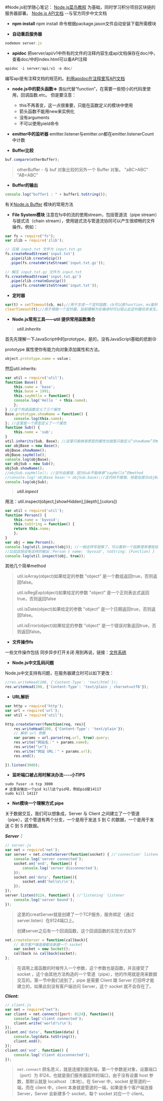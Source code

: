 #Node.js初学随心笔记：
[Node.js菜鸟教程](http://www.runoob.com/nodejs/nodejs-buffer.html) 为基础，同时学习积分项目区块链的服务器部署。
[Node.js API文档](http://nodejs.cn/) --与官方同步中文文档

- **npm install**
   npm install 命令根据package.jason文件自动安装下载所需模块

- **自动重启服务器**
``` javascript
nodemon server.js
```

- **apidoc**
  把server/api/v1中所有的文件的注释内容生成api文档保存在doc/中，查看doc/中的index.html可以看API注释
``` javascript
apidoc -i server/api/v1 -o doc/
```
编写api是有注释文档的规范的。[利用apidoc在注释里写API文档](http://www.jianshu.com/p/a799c23234b8) 

- **node.js中的箭头函数=>**
  类似代替“function”，在需要一些短小的代码里使用，回调函数.etc。
  但是要注意：
  - this不再善变，这一点很重要，只能在函数定义的模块中使用
  - 箭头函数不能用new来实例化
  - 没有arguments
  - 不可以使用yield命令

- **emitter中的监听器**
  emitter.listener与emitter.on都在emitter.listenerCount中计数

- **Buffer比较**
```JavaScript
buf.compare(otherBuffer);
```
>otherBuffer - 与 buf 对象比较的另外一个 Buffer 对象。
	"aBC>ABC"
	"AB<ABC"

- **Buffer的输出**
```JavaScript
console.log("buffer1 : " + buffer1.toString());
```
有关[Node.js Buffer](http://www.runoob.com/nodejs/nodejs-buffer.html) 模块的常用方法

- **File System模块**
  注意在fs中的流的使用stream，包括管道流（pipe stream）与链式流（chain stream），使用链式流与管道流协同可以产生很顺畅的文件操作。例如：
```JavaScript
var fs = require("fs");
var zlib = require('zlib');

// 压缩 input.txt 文件为 input.txt.gz
fs.createReadStream('input.txt')
  .pipe(zlib.createGzip())
  .pipe(fs.createWriteStream('input.txt.gz'));
  
// 解压 input.txt.gz 文件为 input.txt
fs.createReadStream('input.txt.gz')
  .pipe(zlib.createGunzip())
  .pipe(fs.createWriteStream('input.txt'));
```
- **定时器**
```JavaScript
var(t) = setTimeout(cb, ms);//用于生成一个定时函数，cb可以是function，ms毫秒数,返回一个句柄。
clearTimeout(t);//用于销毁一个定时器，目前理解为在编译时可以阻止此定时器任务发生。
```

- **Node.js常用工具——util 提供常用函数集合**

> ***util.inherits***

首先先理解一下JavaScript中的prototype，是的，没有JavaScript基础的悲剧:cry:

prototype 属性使你有能力向对象添加属性和方法。

```javascript
object.prototype.name = value；
```

然后util.inherits:

```javascript
var util = require('util'); 
function Base() { 
	this.name = 'base'; 
	this.base = 1991; 
	this.sayHello = function() { 
	console.log('Hello ' + this.name); 
	}; 
} //这个构造函数定义了三个属性
Base.prototype.showName = function() { 
	console.log(this.name);
}; //这里是一个原型定义了一个属性
function Sub() { 
	this.name = 'sub'; 
} 
util.inherits(Sub, Base); //这里只能继承原型的属性也就是只能定义“showName”的method
var objBase = new Base(); 
objBase.showName(); 
objBase.sayHello(); 
console.log(objBase); 
var objSub = new Sub(); 
objSub.showName(); 
//objSub.sayHello(); //这句会报错，因为Sub不能继承“sayHello”的method
//console.log('objBase base:'+ objSub.base);//这代码不报错，但是会提示objBase base:undefined
console.log(objSub); 
```

> ***util.inpect***

用法：util.inspect(object,[showHidden],[depth],[colors])

```JavaScript
var util = require('util'); 
function Person() { 
	this.name = 'byvoid'; 
	this.toString = function() { 
	return this.name; 
	}; 
} 
var obj = new Person(); 
console.log(util.inspect(obj)); //一般这样写就够了，可以看到一个函数里有哪些结构
//比如这段会有这样的输出：Person { name: 'byvoid', toString: [Function] }
console.log(util.inspect(obj, true)); 
```

其他几个简单method

> util.isArray(object)如果给定的参数 "object" 是一个数组返回true，否则返回false。
>
> util.isRegExp(object)如果给定的参数 "object" 是一个正则表达式返回true，否则返回false
>
> util.isDate(object)如果给定的参数 "object" 是一个日期返回true，否则返回false。
>
> util.isError(object)如果给定的参数 "object" 是一个错误对象返回true，否则返回false。

- **文件操作fs**

一些文件操作包括 同步异步打开关闭 用到再说，链接：[文件系统](http://www.runoob.com/nodejs/nodejs-fs.html)

- **Node.js中文乱码问题**

Node.js中文支持有问题，在服务器建立时可以如下更改：

```javascript
//res.writeHead(200, {'Content-Type': 'text/html'}); 
res.writeHead(200, {'Content-Type': 'text/plain ; charset=utf8'});
```

- **URL解析**

```JavaScript
var http = require('http');
var url = require('url');
var util = require('util');
 
http.createServer(function(req, res){
    res.writeHead(200, {'Content-Type': 'text/plain'});
    // 解析 url 参数
    var params = url.parse(req.url, true).query;
    res.write("网站名：" + params.name);
    res.write("\n");
    res.write("网站 URL：" + params.url);
    res.end();
 
}).listen(3000);
```

- **监听端口被占用时解决办法----小TIPS**

```shell
sudo fuser -n tcp 3000
# 这里会输出一个pid kill这个pid号，例如pid是14117
sudo kill 14117
```

- **Net模块一个理解方式 pipe**

关于数据交互，我们可以想象成，Server 与 Client 之间建立了一个管道（pipe），这个管道有两个分支，一个是用于发送 S 到 C 的数据，一个是用于发送 C 到 S 的数据。

***Server：***

```javascript
// server.js
var net = require('net');
var server = net.createServer(function(socket) { //'connection' listener
    console.log('server connected');
    socket.on('end', function() {
        console.log('server disconnected');
    });
    socket.on('data', function(){
        socket.end('hello\r\n');
    });
});
server.listen(8124, function() { //'listening' listener
    console.log('server bound');
});
```

>这里的creatServer就是创建了一个TCP服务，服务绑定（通过server.listen）在8124端口上。
>
>创建server之后有一个回调函数，这个回调函数的实现方式如下

```JavaScript
net.createServer = function(callback){
    // 每次客户端连接都会新建一个 socket
    var socket = new Socket();
    callback && callback(socket);
};
```

> 在调用上面函数的时候传入一个参数，这个参数也是函数，并且接受了 socket ，这个由其他方法构造的一个管道（pipe），他的作用就是用来数据交互的。第一节中我们说到了，pipe 是需要 Client 跟 Server 打招呼才能建立的，如果此刻没有客户端访问 Server，这个 socket 就不会存在了。

***Client:***

```javascript
// client.js
var net = require("net");
var client = net.connect({port: 8124}, function(){
    console.log('client connected');
    client.write('world!\r\n');
});
client.on('data', function(data) {
    console.log(data.toString());
    client.end();
});
client.on('end', function() {
    console.log('client disconnected');
});
```

> `net.connect` 顾名思义，就是连接到服务端，第一个参数是对象，设置端口（port）为 8124，也就是我们服务器监听的端口，由于没有设置 host 参数，那默认就是 localhost （本地）。在 Server 中，socket 是管道的一端，而在 client 中，client 本身就是管道的一端，如果是多个客户端连接 Server，Server 会新建多个 socket，每个 socket 对应一个 client。


























